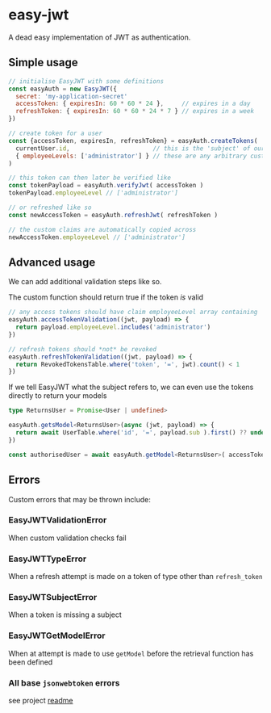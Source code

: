 # easy-jwt

A dead easy implementation of JWT as authentication.

## Simple usage

```js
// initialise EasyJWT with some definitions
const easyAuth = new EasyJWT({
  secret: 'my-application-secret'
  accessToken: { expiresIn: 60 * 60 * 24 },     // expires in a day
  refreshToken: { expiresIn: 60 * 60 * 24 * 7 } // expires in a week
})

// create token for a user
const {accessToken, expiresIn, refreshToken} = easyAuth.createTokens(
  currentUser.id,                       // this is the 'subject' of our JWT
  { employeeLevels: ['administrator'] } // these are any arbitrary custom claims
)

// this token can then later be verified like
const tokenPayload = easyAuth.verifyJwt( accessToken )
tokenPayload.employeeLevel // ['administrator']

// or refreshed like so
const newAccessToken = easyAuth.refreshJwt( refreshToken )

// the custom claims are automatically copied across
newAccessToken.employeeLevel // ['administrator']
```

## Advanced usage

We can add additional validation steps like so. 

The custom function should return true if the token *is* valid

```js
// any access tokens should have claim employeeLevel array containing 'administrator'
easyAuth.accessTokenValidation((jwt, payload) => {
  return payload.employeeLevel.includes('administrator')
})

// refresh tokens should *not* be revoked
easyAuth.refreshTokenValidation((jwt, payload) => {
  return RevokedTokensTable.where('token', '=', jwt).count() < 1
})
```

If we tell EasyJWT what the subject refers to, we can even use the tokens directly
to return your models

```ts
type ReturnsUser = Promise<User | undefined>

easyAuth.getsModel<ReturnsUser>(async (jwt, payload) => {
  return await UserTable.where('id', '=', payload.sub ).first() ?? undefined
})

const authorisedUser = await easyAuth.getModel<ReturnsUser>( accessToken )
```

## Errors

Custom errors that may be thrown include:

### EasyJWTValidationError
When custom validation checks fail

### EasyJWTTypeError
When a refresh attempt is made on a token of type other than `refresh_token`

### EasyJWTSubjectError
When a token is missing a subject

### EasyJWTGetModelError
When at attempt is made to use `getModel` before the retrieval function has been defined

### All base `jsonwebtoken` errors

see project [readme](https://github.com/auth0/node-jsonwebtoken#errors--codes)
